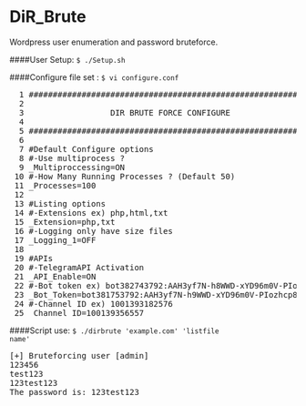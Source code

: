 DiR_Brute
=======

Wordpress user enumeration and password bruteforce.

  ####User Setup:
<code>$ ./Setup.sh</code>

  ####Configure file set :
<code>$ vi configure.conf</code>
<pre>
  1 ###############################################################
  2 
  3                  DIR BRUTE FORCE CONFIGURE
  4 
  5 ###############################################################
  6 
  7 #Default Configure options
  8 #-Use multiprocess ?
  9 _Multiproccessing=ON
 10 #-How Many Running Processes ? (Default 50)
 11 _Processes=100
 12 
 13 #Listing options
 14 #-Extensions ex) php,html,txt
 15 _Extension=php,txt
 16 #-Logging only have size files
 17 _Logging_1=OFF
 18 
 19 #APIs
 20 #-TelegramAPI Activation
 21 _API_Enable=ON
 22 #-Bot token ex) bot382743792:AAH3yf7N-h8WWD-xYD96m0V-PIozhcp86BE
 23 _Bot_Token=bot381753792:AAH3yf7N-h9WWD-xYD96m0V-PIozhcp86BE
 24 #-Channel ID ex) 1001393182576
 25 _Channel_ID=100139356557
</pre>
  ####Script use:
<code>$ ./dirbrute 'example.com' 'listfile name'</code>
<pre>
[+] Bruteforcing user [admin]
123456
test123
123test123
The password is: 123test123
</pre>
